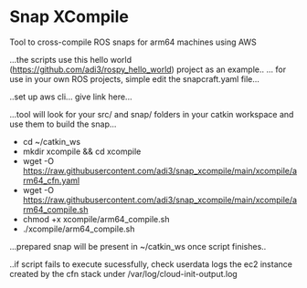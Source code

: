 # Snap XCompile
Tool to cross-compile ROS snaps for arm64 machines using AWS

...the scripts use this hello world (https://github.com/adi3/rospy_hello_world) project as an example..
... for use in your own ROS projects, simple edit the snapcraft.yaml file...

..set up aws cli... give link here...

...tool will look for your src/ and snap/ folders in your catkin workspace and use them to build the snap...

- cd ~/catkin_ws
- mkdir xcompile && cd xcompile
- wget -O https://raw.githubusercontent.com/adi3/snap_xcompile/main/xcompile/arm64_cfn.yaml
- wget -O https://raw.githubusercontent.com/adi3/snap_xcompile/main/xcompile/arm64_compile.sh
- chmod +x xcompile/arm64_compile.sh
- ./xcompile/arm64_compile.sh

...prepared snap will be present in ~/catkin_ws once script finishes..

..if script fails to execute sucessfully, check userdata logs the ec2 instance created by the cfn stack under /var/log/cloud-init-output.log
